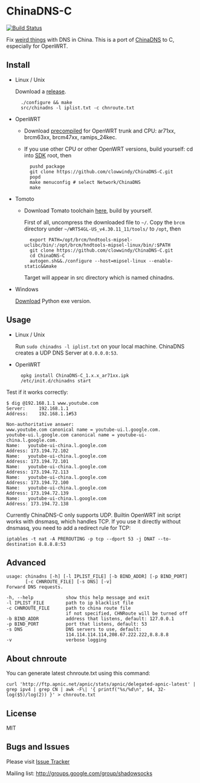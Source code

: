 ChinaDNS-C
==========

[![Build Status]][Travis CI]

Fix [weird things] with DNS in China.
This is a port of [ChinaDNS] to C, especially for OpenWRT.

Install
-------

* Linux / Unix

    Download a [release].

        ./configure && make
        src/chinadns -l iplist.txt -c chnroute.txt

* OpenWRT

    * Download [precompiled] for OpenWRT trunk and CPU: ar71xx, brcm63xx,
      brcm47xx, ramips_24kec.

    * If you use other CPU or other OpenWRT versions, build yourself:
      cd into [SDK] root, then

            pushd package
            git clone https://github.com/clowwindy/ChinaDNS-C.git
            popd
            make menuconfig # select Network/ChinaDNS
            make

* Tomoto

    * Download Tomato toolchain [here], build by yourself.

	  First of all, uncompress the downloaded file to `~/`.
	  Copy the `brcm` directory under `~/WRT54GL-US_v4.30.11_11/tools/` to `/opt`, then

	        export PATH=/opt/brcm/hndtools-mipsel-uclibc/bin/:/opt/brcm/hndtools-mipsel-linux/bin/:$PATH
            git clone https://github.com/clowwindy/ChinaDNS-C.git
			cd ChinaDNS-C
			autogen.sh&&./configure --host=mipsel-linux --enable-static&&make
			
      Target will appear in src directory which is named chinadns.

* Windows

    [Download] Python exe version.

Usage
-----

* Linux / Unix

    Run `sudo chinadns -l iplist.txt` on your local machine. ChinaDNS creates a
    UDP DNS Server at `0.0.0.0:53`.

* OpenWRT

        opkg install ChinaDNS-C_1.x.x_ar71xx.ipk
        /etc/init.d/chinadns start

Test if it works correctly:

    $ dig @192.168.1.1 www.youtube.com
    Server:		192.168.1.1
    Address:	192.168.1.1#53

    Non-authoritative answer:
    www.youtube.com	canonical name = youtube-ui.l.google.com.
    youtube-ui.l.google.com	canonical name = youtube-ui-china.l.google.com.
    Name:	youtube-ui-china.l.google.com
    Address: 173.194.72.102
    Name:	youtube-ui-china.l.google.com
    Address: 173.194.72.101
    Name:	youtube-ui-china.l.google.com
    Address: 173.194.72.113
    Name:	youtube-ui-china.l.google.com
    Address: 173.194.72.100
    Name:	youtube-ui-china.l.google.com
    Address: 173.194.72.139
    Name:	youtube-ui-china.l.google.com
    Address: 173.194.72.138

Currently ChinaDNS-C only supports UDP. Builtin OpenWRT init script works with
dnsmasq, which handles TCP. If you use it directly without dnsmasq, you need to
add a redirect rule for TCP:

    iptables -t nat -A PREROUTING -p tcp --dport 53 -j DNAT --to-destination 8.8.8.8:53

Advanced
--------

    usage: chinadns [-h] [-l IPLIST_FILE] [-b BIND_ADDR] [-p BIND_PORT]
           [-c CHNROUTE_FILE] [-s DNS] [-v]
    Forward DNS requests.

    -h, --help            show this help message and exit
    -l IPLIST_FILE        path to ip blacklist file
    -c CHNROUTE_FILE      path to china route file
                          if not specified, CHNRoute will be turned off
    -b BIND_ADDR          address that listens, default: 127.0.0.1
    -p BIND_PORT          port that listens, default: 53
    -s DNS                DNS servers to use, default:
                          114.114.114.114,208.67.222.222,8.8.8.8
    -v                    verbose logging

About chnroute
--------------

You can generate latest chnroute.txt using this command:

    curl 'http://ftp.apnic.net/apnic/stats/apnic/delegated-apnic-latest' | grep ipv4 | grep CN | awk -F\| '{ printf("%s/%d\n", $4, 32-log($5)/log(2)) }' > chnroute.txt


License
-------
MIT

Bugs and Issues
----------------
Please visit [Issue Tracker]

Mailing list: http://groups.google.com/group/shadowsocks


[bad IPs]:         https://github.com/clowwindy/ChinaDNS-C/blob/master/iplist.txt
[Build Status]:    https://img.shields.io/travis/clowwindy/ChinaDNS-C/master.svg?style=flat
[ChinaDNS]:        https://github.com/clowwindy/ChinaDNS
[Download]:        https://sourceforge.net/projects/chinadns/files/dist/
[Issue Tracker]:   https://github.com/clowwindy/ChinaDNS-C/issues?state=open
[precompiled]:     https://sourceforge.net/projects/chinadns/files/dist/
[release]:         https://github.com/clowwindy/ChinaDNS-C/releases
[SDK]:             http://wiki.openwrt.org/doc/howto/obtain.firmware.sdk
[Travis CI]:       https://travis-ci.org/clowwindy/ChinaDNS-C
[weird things]:    http://en.wikipedia.org/wiki/Great_Firewall_of_China#Blocking_methods
[here]:            http://downloads.linksysbycisco.com/downloads/WRT54GL_v4.30.11_11_US.tgz
